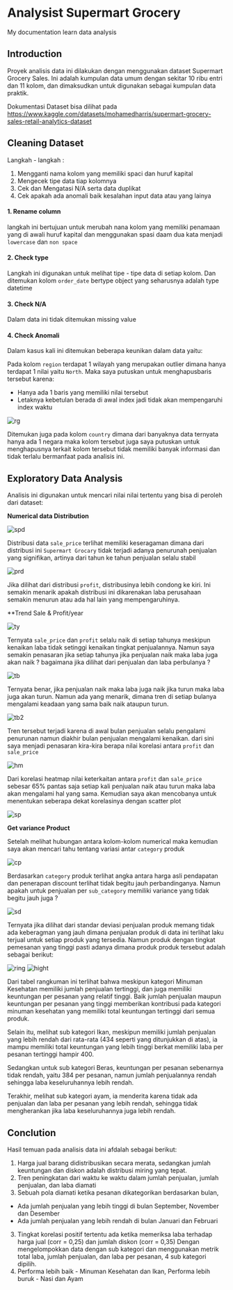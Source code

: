 # Analysist Supermart Grocery
My documentation learn data analysis

## Introduction
Proyek analisis data ini dilakukan dengan menggunakan dataset Supermart Grocery Sales. Ini adalah kumpulan data umum dengan sekitar 10 ribu entri dan 11 kolom, dan dimaksudkan untuk digunakan sebagai kumpulan data praktik.

Dokumentasi Dataset bisa dilihat pada https://www.kaggle.com/datasets/mohamedharris/supermart-grocery-sales-retail-analytics-dataset

## Cleaning Dataset
Langkah - langkah :
1. Mengganti nama kolom yang memiliki spaci dan huruf kapital
2. Mengecek tipe data tiap kolomnya
3. Cek dan Mengatasi N/A serta data duplikat
4. Cek apakah ada anomali baik kesalahan input data atau yang lainya

#### 1. Rename column
langkah ini bertujuan untuk merubah nana kolom yang memiliki penamaan yang di awali huruf kapital dan menggunakan spasi daam dua kata menjadi `lowercase` dan `non space`
#### 2. Check type 
Langkah ini digunakan untuk melihat tipe - tipe data di setiap kolom. Dan ditemukan kolom `order_date` bertype object yang seharusnya adalah type datetime
#### 3. Check N/A
Dalam data ini tidak ditemukan missing value
#### 4. Check Anomali
Dalam kasus kali ini ditemukan beberapa keunikan dalam data yaitu:

Pada kolom `region` terdapat 1 wilayah yang merupakan outlier dimana hanya terdapat 1  nilai yaitu `North`. Maka saya putuskan untuk menghapusbaris tersebut karena:
- Hanya ada 1 baris yang memiliki  nilai tersebut
- Letaknya kebetulan berada di awal index jadi tidak akan mempengaruhi index waktu

![rg](https://user-images.githubusercontent.com/90812378/178674690-a628ded3-eebf-4920-89f9-55f72a7fe237.png)

Ditemukan juga pada kolom `country` dimana dari banyaknya data ternyata hanya ada 1 negara maka kolom tersebut juga saya putuskan untuk menghapusnya terkait kolom tersebut tidak memiliki banyak informasi dan tidak terlalu bermanfaat pada analisis ini.

## Exploratory Data Analysis
Analisis ini digunakan untuk mencari nilai nilai tertentu yang bisa di peroleh dari dataset:

**Numerical data Distribution**

![spd](https://user-images.githubusercontent.com/90812378/178676333-9b59c76b-e7b9-47e2-9791-e30bba343afb.png)

Distribusi data `sale_price` terlihat memiliki keseragaman dimana dari distribusi ini `Supermart Grocary` tidak terjadi adanya penurunah penjualan yang signifikan, artinya dari tahun ke tahun penjualan selalu stabil

![prd](https://user-images.githubusercontent.com/90812378/178680013-a3b8bc57-9ac5-4a34-973a-150c33efd9e7.png)

Jika dilihat dari distribusi `profit`, distribusinya lebih condong ke kiri. Ini semakin menarik apakah distribusi ini dikarenakan laba perusahaan semakin menurun atau ada hal lain yang mempengaruhinya.

**Trend Sale & Profit/year

![ty](https://user-images.githubusercontent.com/90812378/178680743-c7413808-c166-4aba-b2a6-4527a4a920a9.png)

Ternyata `sale_price` dan `profit` selalu naik di setiap tahunya meskipun kenaikan laba tidak setinggi kenaikan tingkat penjualannya. Namun saya semakin penasaran jika setiap tahunya jika penjualan naik maka laba juga akan naik ? bagaimana jika dilihat dari penjualan dan laba perbulanya ?

![tb](https://user-images.githubusercontent.com/90812378/178681600-37aaed5c-b12a-4c1d-b409-7d9974679eda.png)

Ternyata benar, jika penjualan naik maka laba juga naik jika turun maka laba juga akan turun. Namun ada yang menarik, dimana tren di setiap bulanya mengalami keadaan yang sama baik naik ataupun turun.

![tb2](https://user-images.githubusercontent.com/90812378/178682596-ecf672eb-36d4-4d0b-9ec9-7b5de840b5f9.png)

Tren tersebut terjadi karena di awal bulan penjualan selalu pengalami penurunan namun diakhir bulan penjualan mengalami kenaikan. dari sini saya menjadi penasaran kira-kira berapa nilai korelasi antara `profit` dan `sale_price`

![hm](https://user-images.githubusercontent.com/90812378/178683143-9e952062-820d-4c91-9b5f-c1dc111035af.png)

Dari korelasi heatmap nilai keterkaitan antara `profit` dan `sale_price` sebesar 65% pantas saja setiap kali penjualan naik atau turun maka laba akan mengalami hal yang sama. Kemudian saya akan mencobanya untuk menentukan seberapa dekat korelasinya dengan scatter plot

![sp](https://user-images.githubusercontent.com/90812378/178683674-6f818135-29b0-4028-8b5d-9c029dfee230.png)

**Get variance Product**

Setelah melihat hubungan antara kolom-kolom numerical maka kemudian saya akan mencari tahu tentang variasi antar `category` produk

![cp](https://user-images.githubusercontent.com/90812378/178684862-781e2dd2-45cc-4bc0-a1d9-a13ae9fa736e.png)

Berdasarkan `category` produk terlihat angka antara harga asli pendapatan dan penerapan discount terlihat tidak begitu jauh perbandinganya. Namun apakah untuk penjualan per `sub_category` memiliki variance yang tidak begitu jauh juga ?

![sd](https://user-images.githubusercontent.com/90812378/178686139-dcd24f25-004e-4695-9fa4-2beb594afdce.png)

Ternyata jika dilihat dari standar deviasi penjualan produk memang tidak ada keberagman yang jauh dimana penjualan produk di data ini terlihat laku terjual untuk setiap produk yang tersedia. Namun produk dengan tingkat pemesanan yang tinggi pasti adanya dimana produk produk tersebut adalah sebagai berikut:

![ring](https://user-images.githubusercontent.com/90812378/178687727-3fc78d62-087d-4b5a-88e7-1b9e87f5a8c9.png)
![hight](https://user-images.githubusercontent.com/90812378/178687122-fa7c9f8d-b7d4-406e-b4fa-5b47d20b06f6.png)

Dari tabel rangkuman ini terlihat bahwa meskipun kategori Minuman Kesehatan memiliki jumlah penjualan tertinggi, dan juga memiliki keuntungan per pesanan yang relatif tinggi. Baik jumlah penjualan maupun keuntungan per pesanan yang tinggi memberikan kontribusi pada kategori minuman kesehatan yang memiliki total keuntungan tertinggi dari semua produk.

Selain itu, melihat sub kategori Ikan, meskipun memiliki jumlah penjualan yang lebih rendah dari rata-rata (434 seperti yang ditunjukkan di atas), ia mampu memiliki total keuntungan yang lebih tinggi berkat memiliki laba per pesanan tertinggi hampir 400.

Sedangkan untuk sub kategori Beras, keuntungan per pesanan sebenarnya tidak rendah, yaitu 384 per pesanan, namun jumlah penjualannya rendah sehingga laba keseluruhannya lebih rendah.

Terakhir, melihat sub kategori ayam, ia menderita karena tidak ada penjualan dan laba per pesanan yang lebih rendah, sehingga tidak mengherankan jika laba keseluruhannya juga lebih rendah.

## Conclution
Hasil temuan pada analisis data ini afdalah sebagai berikut:

1. Harga jual barang didistribusikan secara merata, sedangkan jumlah keuntungan dan diskon adalah distribusi miring yang tepat.
2. Tren peningkatan dari waktu ke waktu dalam jumlah penjualan, jumlah penjualan, dan laba diamati
3. Sebuah pola diamati ketika pesanan dikategorikan berdasarkan bulan,
  - Ada jumlah penjualan yang lebih tinggi di bulan September, November dan Desember
  - Ada jumlah penjualan yang lebih rendah di bulan Januari dan Februari
3. Tingkat korelasi positif tertentu ada ketika memeriksa laba terhadap harga jual (corr = 0,25) dan jumlah diskon (corr = 0,35) Dengan mengelompokkan data dengan sub kategori dan menggunakan metrik total laba, jumlah penjualan, dan laba per pesanan, 4 sub kategori dipilih.
4. Performa lebih baik - Minuman Kesehatan dan Ikan, Performa lebih buruk - Nasi dan Ayam










